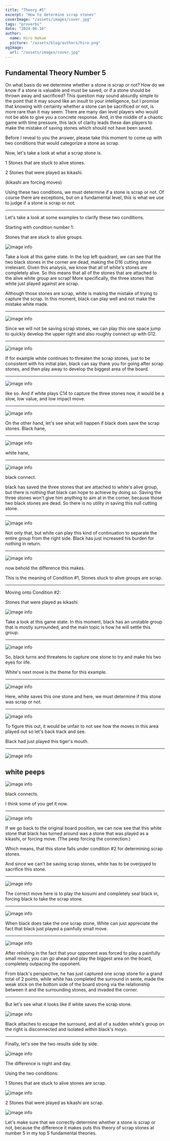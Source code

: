 ```yaml
---
title: "Theory #5"
excerpt: "How to determine scrap stones"
coverImage: "/assets/images/cover.jpg"
tags: "proverbs"
date: "2024-06-16"
author:
  name: Hiro Nakae
  picture: "/assets/blog/authors/hiro.png"
ogImage:
  url: "/assets/images/cover.jpg"
---
```


## Fundamental Theory Number 5

On what basis do we determine whether a stone is scrap or not?
How do we know if a stone is valuable and must be saved, or if a stone should be thrown away and sacrificed? This question may sound absurdly simple to the point that it may sound like an insult to your intelligence, but I promise that knowing with certainty whether a stone can be sacrificed or not, is more rare than it may seem. There are many dan level players who would not be able to give you a concrete response. And, in the middle of a chaotic game with time pressure, this lack of clarity leads these dan players to make the mistake of saving stones which should not have been saved.

Before I reveal to you the answer, please take this moment to come up with two conditions that would categorize a stone as scrap.

Now, let's take a look at what a scrap stone is.

1 Stones that are stuck to alive stones.

2 Stones that were played as kikashi.

(kikashi are forcing moves)

Using these two conditions, we must determine if a stone is scrap or not. Of course there are exceptions, but on a fundamental level, this is what we use to judge if a stone is scrap or not.

---

Let's take a look at some examples to clarify these two conditions.

Starting with condition number 1:

Stones that are stuck to alive groups.

![image info](/assets/blog/theory5/theory5-1.PNG)

Take a look at this game state. In the top left quadrant, we can see that the two black stones in the corner are dead, making the D16 cutting stone irrelevant. Given this analysis, we know that all of white's stones are completely alive. So this means that all of the stones that are attached to the alive white group are scrap! More specifically, the three stones that white just played against are scrap.

Although those stones are scrap, white is making the mistake of trying to capture the scrap. In this moment, black can play well and not make the mistake white made.

---

![image info](/assets/blog/theory5/theory5-2.PNG)

Since we will not be saving scrap stones, we can play this one space jump to quickly develop the upper right and also roughly connect up with G12.

---

![image info](/assets/blog/theory5/theory5-3.PNG)

If for example white continues to threaten the scrap stones, just to be consistent with his initial plan, black can say thank you for going after scrap stones, and then play away to develop the biggest area of the board.

---

![image info](/assets/blog/theory5/theory5-4.PNG)

like so. And if white plays C14 to capture the three stones now, it would be a slow, low value, and low impact move.

---

![image info](/assets/blog/theory5/theory5-5.PNG)

On the other hand, let's see what will happen if black does save the scrap stones. Black hane,

---

![image info](/assets/blog/theory5/theory5-6.PNG)

white hane,

---

![image info](/assets/blog/theory5/theory5-7.PNG)

black connect.

black has saved the three stones that are attached to white's alive group, but there is nothing that black can hope to achieve by doing so. Saving the three stones won't give him anything to aim at in the corner, because those two black stones are dead. So there is no utility in saving this null cutting stone.

---

![image info](/assets/blog/theory5/theory5-8.PNG)

Not only that, but white can play this kind of continuation to separate the entire group from the right side. Black has just increased his burden for nothing in return.

---

![image info](/assets/blog/theory5/theory5-comparison.png)

now behold the difference this makes.

This is the meaning of Condition #1, Stones stuck to alive groups are scrap.

---

Moving onto Condition #2:

Stones that were played as kikashi.

![image info](/assets/blog/theory5/theory5-9.png)

Take a look at this game state. In this moment, black has an unstable group that is mostly surrounded, and the main topic is how he will settle this group.

---

![image info](/assets/blog/theory5/theory5-10.png)

So, black turns and threatens to capture one stone to try and make his two eyes for life.

White's next move is the theme for this example.

---

![image info](/assets/blog/theory5/theory5-11.png)

Here, white saves this one stone and here, we must determine if this stone was scrap or not.

---

![image info](/assets/blog/theory5/theory5-12.png)

To figure this out, it would be unfair to not see how the moves in this area played out so let's back track and see.

Black had just played this tiger's mouth.

---

![image info](/assets/blog/theory5/theory5-13.png)

## white peeps

![image info](/assets/blog/theory5/theory5-14.png)

black connects.

I think some of you get it now.

---

![image info](/assets/blog/theory5/theory5-10.png)

If we go back to the original board position, we can now see that this white stone that black has turned around was a stone that was played as a kikashi, or forcing move. (The peep forcing the connection.)

Which means, that this stone falls under condition #2 for determining scrap stones.

And since we can't be saving scrap stones, white has to be overjoyed to sacrifice this stone.

---

![image info](/assets/blog/theory5/theory5-15.png)

The correct move here is to play the kosumi and completely seal black in, forcing black to take the scrap stone.

---

![image info](/assets/blog/theory5/theory5-16.png)

When black does take the one scrap stone,
White can just appreciate the fact that black just played a painfully small move.

---

![image info](/assets/blog/theory5/theory5-17.PNG)

After relishing in the fact that your opponent was forced to play a painfully small move, you can go ahead and play the biggest area on the board, completely outpacing the opponent.

From black's perspective, he has just captured one scrap stone for a grand total of 2 points, while white has completed the surround in sente, made the weak stick on the bottom side of the board strong via the relationship between it and the surrounding stones, and invaded the corner.

---

But let's see what it looks like if white saves the scrap stone.

![image info](/assets/blog/theory5/theory5-18.PNG)

Black attaches to escape the surround, and all of a sudden white's group on the right is disconnected and isolated within black's moyo.

---

Finally, let's see the two results side by side.

![image info](/assets/blog/theory5/theory5-comparison2.PNG)

The difference is night and day.

Using the two conditions:

1 Stones that are stuck to alive stones are scrap.

![image info](/assets/blog/theory5/theory5-comparison.PNG)

2 Stones that were played as kikashi are scrap.

![image info](/assets/blog/theory5/theory5-comparison2.PNG)

Let's make sure that we correctly determine whether a stone is scrap or not, because the difference it makes puts this theory of scrap stones at number 5 in my top 5 fundamental theories.

